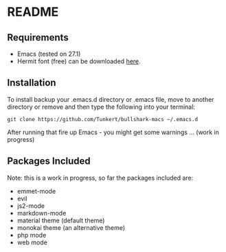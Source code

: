 # README

## Requirements

- Emacs (tested on 27.1)
- Hermit font (free) can be downloaded [here](https://pcaro.es/p/hermit/).

## Installation

To install backup your .emacs.d directory or .emacs file, move to another directory or remove and then type the following into your terminal:

```
git clone https://github.com/Tunkert/bullshark-macs ~/.emacs.d
```

After running that fire up Emacs - you might get some warnings ... (work in progress)

## Packages Included

Note: this is a work in progress, so far the packages included are:

- emmet-mode
- evil
- js2-mode
- markdown-mode
- material theme (default theme)
- monokai theme (an alternative theme)
- php mode
- web mode

